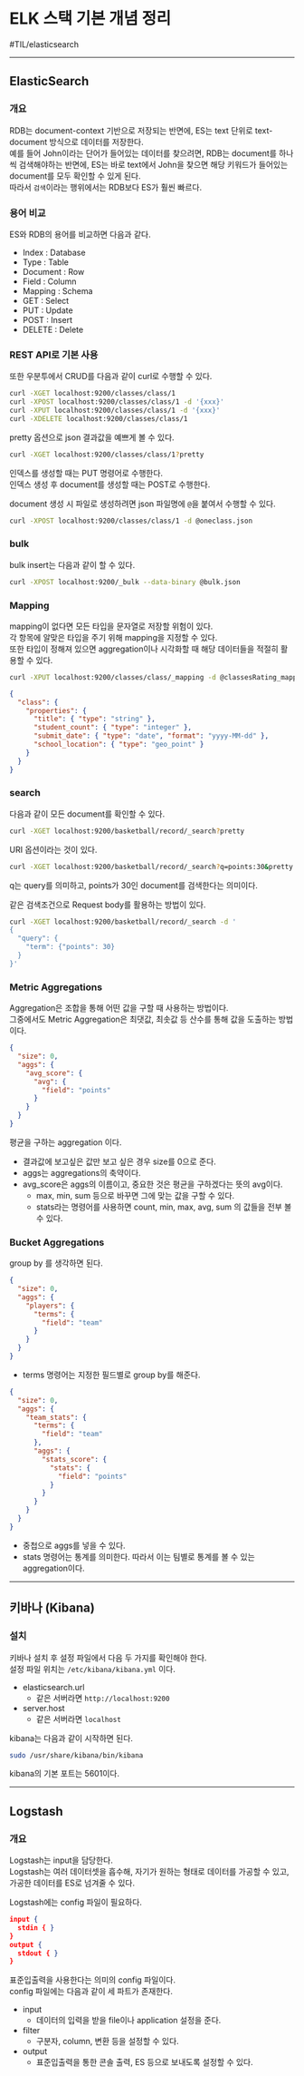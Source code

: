 # ELK 스택 기본 개념 정리
#TIL/elasticsearch

---

## ElasticSearch

### 개요

RDB는 document-context 기반으로 저장되는 반면에, ES는 text 단위로 text-document 방식으로 데이터를 저장한다.  
예를 들어 John이라는 단어가 들어있는 데이터를 찾으려면, RDB는 document를 하나씩 검색해야하는 반면에, ES는 바로 text에서 John을 찾으면 해당 키워드가 들어있는 document를 모두 확인할 수 있게 된다.  
따라서 `검색`이라는 행위에서는 RDB보다 ES가 훨씬 빠르다.  

### 용어 비교

ES와 RDB의 용어를 비교하면 다음과 같다.  

- Index : Database
- Type : Table
- Document : Row
- Field : Column
- Mapping : Schema
- GET : Select
- PUT : Update
- POST : Insert
- DELETE : Delete

### REST API로 기본 사용

또한 우분투에서 CRUD를 다음과 같이 curl로 수행할 수 있다.  

```bash
curl -XGET localhost:9200/classes/class/1
curl -XPOST localhost:9200/classes/class/1 -d '{xxx}'
curl -XPUT localhost:9200/classes/class/1 -d '{xxx}'
curl -XDELETE localhost:9200/classes/class/1
```

pretty 옵션으로 json 결과값을 예쁘게 볼 수 있다.  

```bash
curl -XGET localhost:9200/classes/class/1?pretty
```

인덱스를 생성할 때는 PUT 명령어로 수행한다.  
인덱스 생성 후 document를 생성할 때는 POST로 수행한다.  

document 생성 시 파일로 생성하려면 json 파일명에 `@`을 붙여서 수행할 수 있다.  

```bash
curl -XPOST localhost:9200/classes/class/1 -d @oneclass.json
```

### bulk

bulk insert는 다음과 같이 할 수 있다.  

```bash
curl -XPOST localhost:9200/_bulk --data-binary @bulk.json
```


### Mapping

mapping이 없다면 모든 타입을 문자열로 저장할 위험이 있다.  
각 항목에 알맞은 타입을 주기 위해 mapping을 지정할 수 있다.  
또한 타입이 정해져 있으면 aggregation이나 시각화할 때 해당 데이터들을 적절히 활용할 수 있다.  

```bash
curl -XPUT localhost:9200/classes/class/_mapping -d @classesRating_mapping.json
```

```json
{
  "class": {
    "properties": {
      "title": { "type": "string" },
      "student_count": { "type": "integer" },
      "submit_date": { "type": "date", "format": "yyyy-MM-dd" },
      "school_location": { "type": "geo_point" }
    }
  }
}
```

### search

다음과 같이 모든 document를 확인할 수 있다.  

```bash
curl -XGET localhost:9200/basketball/record/_search?pretty
```

URI 옵션이라는 것이 있다.  

```bash
curl -XGET localhost:9200/basketball/record/_search?q=points:30&pretty
```

q는 query를 의미하고, points가 30인 document를 검색한다는 의미이다.  

같은 검색조건으로 Request body를 활용하는 방법이 있다.  

```bash
curl -XGET localhost:9200/basketball/record/_search -d '
{
  "query": {
    "term": {"points": 30}
  }
}'
```

### Metric Aggregations

Aggregation은 조합을 통해 어떤 값을 구할 때 사용하는 방법이다.  
그중에서도 Metric Aggregation은 최댓값, 최솟값 등 산수를 통해 값을 도출하는 방법이다.  

```json
{
  "size": 0,
  "aggs": {
    "avg_score": {
      "avg": { 
        "field": "points" 
      }
    }
  }
}
```

평균을 구하는 aggregation 이다.  

- 결과값에 보고싶은 값만 보고 싶은 경우 size를 0으로 준다.  
- aggs는 aggregations의 축약이다.  
- avg_score은 aggs의 이름이고, 중요한 것은 평균을 구하겠다는 뜻의 avg이다.
	- max, min, sum 등으로 바꾸면 그에 맞는 값을 구할 수 있다.  
	- stats라는 명령어를 사용하면 count, min, max, avg, sum 의 값들을 전부 볼 수 있다.

### Bucket Aggregations

group by 를 생각하면 된다.  

```json
{
  "size": 0,
  "aggs": {
    "players": {
      "terms": { 
        "field": "team" 
      }
    }
  }
}
```

- terms 명령어는 지정한 필드별로 group by를 해준다.  

```json
{
  "size": 0,
  "aggs": {
    "team_stats": {
      "terms": { 
        "field": "team" 
      },
      "aggs": {
        "stats_score": {
          "stats": { 
            "field": "points" 
          }
        }
      }
    }
  }
}
```

- 중첩으로 aggs를 넣을 수 있다.
- stats 명령어는 통계를 의미한다. 따라서 이는 팀별로 통계를 볼 수 있는 aggregation이다.

---

## 키바나 (Kibana)

### 설치

키바나 설치 후 설정 파일에서 다음 두 가지를 확인해야 한다.  
설정 파일 위치는 `/etc/kibana/kibana.yml` 이다.  

- elasticsearch.url
	- 같은 서버라면 `http://localhost:9200`
- server.host
	- 같은 서버라면 `localhost`

kibana는 다음과 같이 시작하면 된다.  

```bash
sudo /usr/share/kibana/bin/kibana
```

kibana의 기본 포트는 5601이다.  

---

## Logstash

### 개요

Logstash는 input을 담당한다.  
Logstash는 여러 데이터셋을 흡수해, 자기가 원하는 형태로 데이터를 가공할 수 있고, 가공한 데이터를 ES로 넘겨줄 수 있다.  

Logstash에는 config 파일이 필요하다.  

```json
input {
  stdin { }
}
output {
  stdout { }
}
```

표준입출력을 사용한다는 의미의 config 파일이다.  
config 파일에는 다음과 같이 세 파트가 존재한다.  

- input
	- 데이터의 입력을 받을 file이나 application 설정을 준다.
- filter
	- 구분자, column, 변환 등을 설정할 수 있다.
- output
	- 표준입출력을 통한 콘솔 출력, ES 등으로 보내도록 설정할 수 있다.















































